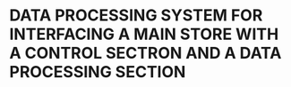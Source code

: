 # DATA PROCESSING SYSTEM FOR INTERFACING A MAIN STORE WITH A CONTROL SECTRON AND A DATA PROCESSING SECTION